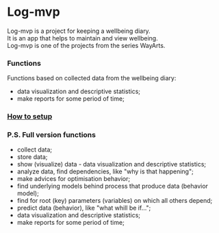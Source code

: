 # Log-mvp
Log-mvp is a project for keeping a wellbeing diary.<br>
It is an app that helps to maintain and view wellbeing.<br>
Log-mvp is one of the projects from the series WayArts.

### Functions
Functions based on collected data from the wellbeing diary:<br>
- data visualization and descriptive statistics;
- make reports for some period of time;

### [How to setup](https://github.com/sahlet-official/welllog-telegram/wiki/How-to-setup-project)

### P.S. Full version functions
- collect data;
- store data;
- show (visualize) data - data visualization and descriptive statistics;
- analyze data, find dependencies, like "why is that happening";
- make advices for optimisation behavior;
- find underlying models behind process that produce data (behavior model);
- find for root (key) parameters (variables) on which all others depend;
- predict data (behavior), like "what whill be if...";
- data visualization and descriptive statistics;
- make reports for some period of time;

